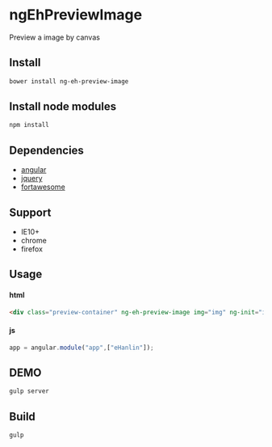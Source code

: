 ngEhPreviewImage
===================================

Preview a image by canvas

## Install

```bash
bower install ng-eh-preview-image
```

## Install node modules

```bash
npm install
```

## Dependencies

* [angular](https://angularjs.org/)
* [jquery](http://jquery.com/)
* [fortawesome](http://fortawesome.github.io/Font-Awesome/)

## Support

* IE10+
* chrome
* firefox

## Usage

#### html
```html
<div class="preview-container" ng-eh-preview-image img="img" ng-init="img.data='sunset_chimneysP9166348.jpg'"></div>
```

#### js
```js
app = angular.module("app",["eHanlin"]);
```

## DEMO

```bash
gulp server
```

## Build

```bash
gulp
```

